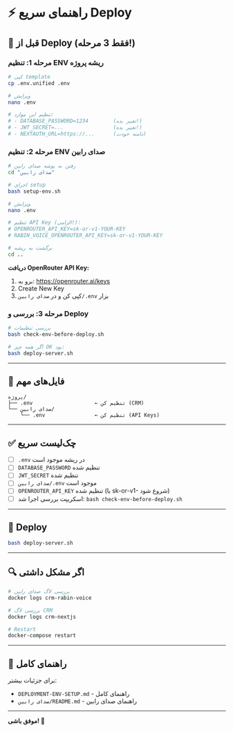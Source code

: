 # ⚡ راهنمای سریع Deploy

## 🎯 قبل از Deploy (فقط 3 مرحله!)

### مرحله 1: تنظیم ENV ریشه پروژه
```bash
# کپی template
cp .env.unified .env

# ویرایش
nano .env

# تنظیم این موارد:
# - DATABASE_PASSWORD=1234        (تغییر بده!)
# - JWT_SECRET=...                (تغییر بده!)
# - NEXTAUTH_URL=https://...      (دامنه خودت)
```

### مرحله 2: تنظیم ENV صدای رابین
```bash
# رفتن به پوشه صدای رابین
cd "صدای رابین"

# اجرای setup
bash setup-env.sh

# ویرایش
nano .env

# تنظیم API Key (الزامی!):
# OPENROUTER_API_KEY=sk-or-v1-YOUR-KEY
# RABIN_VOICE_OPENROUTER_API_KEY=sk-or-v1-YOUR-KEY

# برگشت به ریشه
cd ..
```

**دریافت OpenRouter API Key:**
1. برو به: https://openrouter.ai/keys
2. Create New Key
3. کپی کن و در `صدای رابین/.env` بزار

### مرحله 3: بررسی و Deploy
```bash
# بررسی تنظیمات
bash check-env-before-deploy.sh

# اگر همه چیز OK بود:
bash deploy-server.sh
```

---

## 📁 فایل‌های مهم

```
پروژه/
├── .env                    ← تنظیم کن (CRM)
└── صدای رابین/
    └── .env                ← تنظیم کن (API Keys)
```

---

## ✅ چک‌لیست سریع

- [ ] `.env` در ریشه موجود است
- [ ] `DATABASE_PASSWORD` تنظیم شده
- [ ] `JWT_SECRET` تنظیم شده
- [ ] `صدای رابین/.env` موجود است
- [ ] `OPENROUTER_API_KEY` تنظیم شده (با sk-or-v1- شروع شود)
- [ ] اسکریپت بررسی اجرا شد: `bash check-env-before-deploy.sh`

---

## 🚀 Deploy

```bash
bash deploy-server.sh
```

---

## 🔍 اگر مشکل داشتی

```bash
# بررسی لاگ صدای رابین
docker logs crm-rabin-voice

# بررسی لاگ CRM
docker logs crm-nextjs

# Restart
docker-compose restart
```

---

## 📖 راهنمای کامل

برای جزئیات بیشتر:
- `DEPLOYMENT-ENV-SETUP.md` - راهنمای کامل
- `صدای رابین/README.md` - راهنمای صدای رابین

---

**موفق باشی! 🎉**

